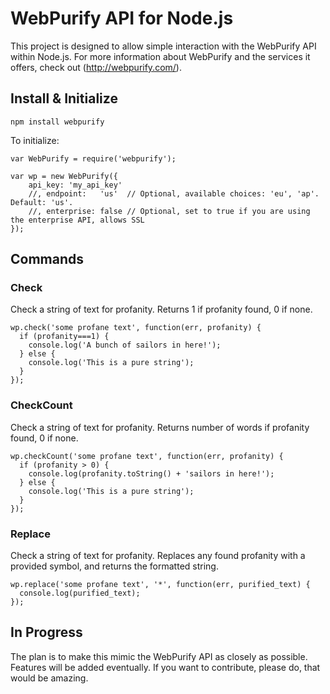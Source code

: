 WebPurify API for Node.js
=========================

This project is designed to allow simple interaction with the WebPurify API within Node.js. For more information about WebPurify and the services it offers, check out (http://webpurify.com/).

Install & Initialize
--------------------

`npm install webpurify`

To initialize:

    var WebPurify = require('webpurify');
    
    var wp = new WebPurify({
        api_key: 'my_api_key'
        //, endpoint:   'us'  // Optional, available choices: 'eu', 'ap'. Default: 'us'.
        //, enterprise: false // Optional, set to true if you are using the enterprise API, allows SSL
    });


Commands
--------

### Check

Check a string of text for profanity. Returns 1 if profanity found, 0 if none.

    wp.check('some profane text', function(err, profanity) {
      if (profanity===1) {
        console.log('A bunch of sailors in here!');
      } else {
        console.log('This is a pure string');
      }
    });


### CheckCount

Check a string of text for profanity. Returns number of words if profanity found, 0 if none.

    wp.checkCount('some profane text', function(err, profanity) {
      if (profanity > 0) {
        console.log(profanity.toString() + 'sailors in here!');
      } else {
        console.log('This is a pure string');
      }
    });


### Replace
Check a string of text for profanity. Replaces any found profanity with a provided symbol, and returns the formatted string.

    wp.replace('some profane text', '*', function(err, purified_text) {
      console.log(purified_text);
    });


In Progress
-----------

The plan is to make this mimic the WebPurify API as closely as possible. Features will be added eventually. If you want to contribute, please do, that would be amazing.